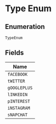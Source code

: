 
# Type Enum

## Enumeration

`TypeEnum`

## Fields

| Name |
|  --- |
| `fACEBOOK` |
| `tWITTER` |
| `gOOGLEPLUS` |
| `lINKEDIN` |
| `pINTEREST` |
| `iNSTAGRAM` |
| `sNAPCHAT` |

